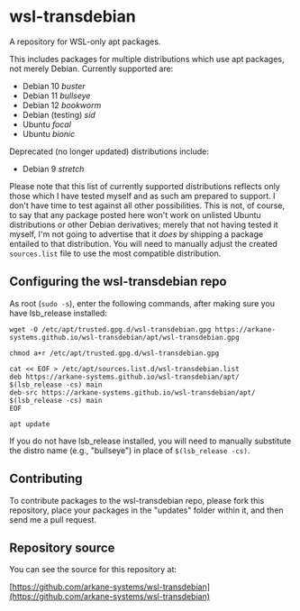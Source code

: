 # wsl-transdebian
A repository for WSL-only apt packages.

This includes packages for multiple distributions which use apt packages, not merely Debian. Currently supported are:

 * Debian 10 _buster_
 * Debian 11 _bullseye_
 * Debian 12 _bookworm_
 * Debian (testing) _sid_
 * Ubuntu _focal_
 * Ubuntu _bionic_
 
Deprecated (no longer updated) distributions include:

 * Debian 9 _stretch_

Please note that this list of currently supported distributions reflects only those which I have tested myself and as such am prepared to support. I don't have time to test against all other possibilities. This is not, of course, to say that any package posted here won't work on unlisted Ubuntu distributions or other Debian derivatives; merely that not having tested it myself, I'm not going to advertise that it _does_ by shipping a package entailed to that distribution. You will need to manually adjust the created `sources.list` file to use the most compatible distribution.

## Configuring the wsl-transdebian repo

As root (`sudo -s`), enter the following commands, after making sure you have lsb_release installed:

```ShellSession
wget -O /etc/apt/trusted.gpg.d/wsl-transdebian.gpg https://arkane-systems.github.io/wsl-transdebian/apt/wsl-transdebian.gpg

chmod a+r /etc/apt/trusted.gpg.d/wsl-transdebian.gpg

cat << EOF > /etc/apt/sources.list.d/wsl-transdebian.list
deb https://arkane-systems.github.io/wsl-transdebian/apt/ $(lsb_release -cs) main
deb-src https://arkane-systems.github.io/wsl-transdebian/apt/ $(lsb_release -cs) main
EOF

apt update
```

If you do not have lsb_release installed, you will need to manually substitute the distro name (e.g., "bullseye") in place of `$(lsb_release -cs)`.

## Contributing

To contribute packages to the wsl-transdebian repo, please fork this repository, place your packages in the "updates" folder within it, and then send me a pull request.

## Repository source

You can see the source for this repository at:

[https://github.com/arkane-systems/wsl-transdebian](https://github.com/arkane-systems/wsl-transdebian)
